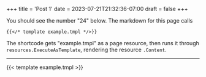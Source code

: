 +++
title = 'Post 1'
date = 2023-07-21T21:32:36-07:00
draft = false
+++

You should see the number "24" below. The markdown for this page calls

```
{{</* template example.tmpl */>}}
```

The shortcode gets "example.tmpl" as a page resource, then runs it through `resources.ExecuteAsTemplate`, rendering the resource `.Content`.

---


{{< template example.tmpl >}}
